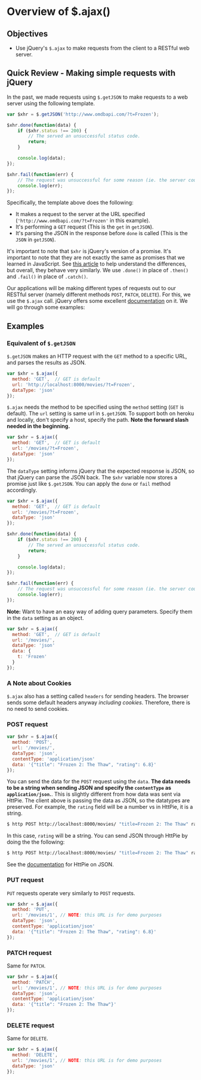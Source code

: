# Overview of $.ajax()

## Objectives

* Use jQuery's `$.ajax` to make requests from the client to a RESTful web server.

## Quick Review - Making simple requests with jQuery

In the past, we made requests using `$.getJSON` to make requests to a web server using the following template.

```javascript
var $xhr = $.getJSON('http://www.omdbapi.com/?t=Frozen');

$xhr.done(function(data) {
    if ($xhr.status !== 200) {
        // The served an unsuccessful status code.
        return;
    }

    console.log(data);
});

$xhr.fail(function(err) {
    // The request was unsuccessful for some reason (ie. the server couldn't even respond).
    console.log(err);
});
```

Specifically, the template above does the following:
* It makes a request to the server at the URL specified (`'http://www.omdbapi.com/?t=Frozen'` in this example).
* It's performing a `GET` request (This is the `get` in `getJSON`).
* It's parsing the JSON in the response before `done` is called (This is the `JSON` in `getJSON`).

It's important to note that `$xhr` is jQuery's version of a promise. It's important to note that they are not exactly the same as promises that we learned in JavaScript. See [this article](https://abdulapopoola.com/2014/12/12/the-differences-between-jquery-deferreds-and-the-promisesa-spec/) to help understand the differences, but overall, they behave very similarly. We use `.done()` in place of `.then()` and `.fail()` in place of `.catch()`.

Our applications will be making different types of requests out to our RESTful server (namely different methods `POST`, `PATCH`, `DELETE`). For this, we use the `$.ajax` call. jQuery offers some excellent [documentation](http://api.jquery.com/jQuery.ajax/) on it. We will go through some examples:

## Examples

### Equivalent of `$.getJSON`

`$.getJSON` makes an HTTP request with the `GET` method to a specific URL, and parses the results as JSON.

```javascript
var $xhr = $.ajax({
  method: 'GET',  // GET is default
  url: 'http://localhost:8000/movies/?t=Frozen',
  dataType: 'json'
});
```

`$.ajax` needs the method to be specified using the `method` setting (`GET` is default). The `url` setting is same url in `$.getJSON`. To support both on heroku and locally, don't specify a host, specify the path. **Note the forward slash needed in the beginning.**

```javascript
var $xhr = $.ajax({
  method: 'GET',  // GET is default
  url: '/movies/?t=Frozen',
  dataType: 'json'
});
```

The `dataType` setting informs jQuery that the expected response is JSON, so that jQuery can parse the JSON back. The `$xhr` variable now stores a promise just like `$.getJSON`. You can apply the `done` or `fail` method accordingly.

```javascript
var $xhr = $.ajax({
  method: 'GET',  // GET is default
  url: '/movies/?t=Frozen',
  dataType: 'json'
});

$xhr.done(function(data) {
    if ($xhr.status !== 200) {
        // The served an unsuccessful status code.
        return;
    }

    console.log(data);
});

$xhr.fail(function(err) {
    // The request was unsuccessful for some reason (ie. the server couldn't even respond).
    console.log(err);
});
```

**Note:** Want to have an easy way of adding query parameters. Specify them in the `data` setting as an object.

```javascript
var $xhr = $.ajax({
  method: 'GET',  // GET is default
  url: '/movies/',
  dataType: 'json'
  data: {
    t: 'Frozen'
  }
});
```

### A Note about Cookies

`$.ajax` also has a setting called `headers` for sending headers. The browser sends some default headers anyway _including cookies_. Therefore, there is no need to send cookies.

### POST request

```javascript
var $xhr = $.ajax({
  method: 'POST',
  url: '/movies/',
  dataType: 'json',
  contentType: 'application/json'
  data: '{"title": "Frozen 2: The Thaw", "rating": 6.8}'
});
```

You can send the data for the `POST` request using the `data`. **The data needs to be a string when sending JSON and specify the `contentType` as `application/json`.**. This is slightly different from how data was sent via HttPie. The client above is passing the data as JSON, so the datatypes are preserved. For example, the `rating` field will be a number vs in HttPie, it is a string.

```sh
$ http POST http://localhost:8000/movies/ "title=Frozen 2: The Thaw" rating=6.8
```

In this case, `rating` will be a string. You can send JSON through HttPie by doing the the following:

```sh
$ http POST http://localhost:8000/movies/ "title=Frozen 2: The Thaw" rating:=6.8
```

See the [documentation](https://github.com/jkbrzt/httpie#json) for HttPie on JSON.

### PUT request

`PUT` requests operate very similarly to `POST` requests.

```javascript
var $xhr = $.ajax({
  method: 'PUT',
  url: '/movies/1', // NOTE: this URL is for demo purposes
  dataType: 'json',
  contentType: 'application/json'
  data: '{"title": "Frozen 2: The Thaw", "rating": 6.8}'
});
```

### PATCH request

Same for `PATCH`.

```javascript
var $xhr = $.ajax({
  method: 'PATCH',
  url: '/movies/1', // NOTE: this URL is for demo purposes
  dataType: 'json',
  contentType: 'application/json'
  data: '{"title": "Frozen 2: The Thaw"}'
});
```

### DELETE request

Same for `DELETE`.

```javascript
var $xhr = $.ajax({
  method: 'DELETE',
  url: '/movies/1', // NOTE: this URL is for demo purposes
  dataType: 'json'
});
```

